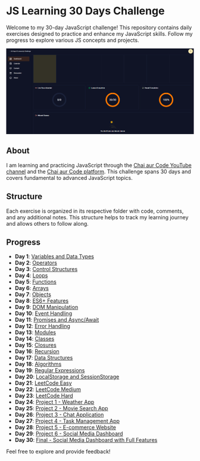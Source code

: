 # JS Learning 30 Days Challenge

Welcome to my 30-day JavaScript challenge! This repository contains daily exercises designed to practice and enhance my JavaScript skills. Follow my progress to explore various JS concepts and projects.

![JavaScript Learning](Images/js-learning.png)

## About

I am learning and practicing JavaScript through the [Chai aur Code YouTube channel](https://www.youtube.com/@chaiaurcode) and the [Chai aur Code platform](https://chaicode.com/). This challenge spans 30 days and covers fundamental to advanced JavaScript topics.

## Structure

Each exercise is organized in its respective folder with code, comments, and any additional notes. This structure helps to track my learning journey and allows others to follow along.

## Progress

- **Day 1**: [Variables and Data Types](https://github.com/soumadip-dev/js-learning-30Days-challenge/blob/main/01_variables_and_data_types.js)
- **Day 2**: [Operators](https://github.com/soumadip-dev/js-learning-30Days-challenge/blob/main/02_operators.js)
- **Day 3**: [Control Structures](https://github.com/soumadip-dev/js-learning-30Days-challenge/blob/main/03_control_structures.js)
- **Day 4**: [Loops](https://github.com/soumadip-dev/js-learning-30Days-challenge/blob/main/04_loops.js)
- **Day 5**: [Functions](https://github.com/soumadip-dev/js-learning-30Days-challenge/blob/main/05_functions.js)
- **Day 6**: [Arrays](https://github.com/soumadip-dev/js-learning-30Days-challenge/blob/main/06_arrays.js)
- **Day 7**: [Objects](https://github.com/soumadip-dev/js-learning-30Days-challenge/blob/main/07_objects.js)
- **Day 8**: [ES6+ Features](https://github.com/soumadip-dev/js-learning-30Days-challenge/blob/main/08_es6_features.js)
- **Day 9**: [DOM Manipulation](https://github.com/soumadip-dev/js-learning-30Days-challenge/blob/main/09_dom_manipulation.html)
- **Day 10**: [Event Handling](https://github.com/soumadip-dev/js-learning-30Days-challenge/blob/main/10_event_handling.html)
- **Day 11**: [Promises and Async/Await](https://github.com/soumadip-dev/js-learning-30Days-challenge/blob/main/11_promises_and_async_await.js)
- **Day 12**: [Error Handling](https://github.com/soumadip-dev/js-learning-30Days-challenge/blob/main/12_error_handling.js)
- **Day 13**: [Modules](https://github.com/soumadip-dev/js-learning-30Days-challenge/tree/main/13_modules)
- **Day 14**: [Classes](https://github.com/soumadip-dev/js-learning-30Days-challenge/blob/main/14_classes.js)
- **Day 15**: [Closures](https://github.com/soumadip-dev/js-learning-30Days-challenge/blob/main/15_closures.js)
- **Day 16**: [Recursion](https://github.com/soumadip-dev/js-learning-30Days-challenge/blob/main/16_recursion.js)
- **Day 17**: [Data Structures](https://github.com/soumadip-dev/js-learning-30Days-challenge/blob/main/17_data_structures.js)
- **Day 18**: [Algorithms](https://github.com/soumadip-dev/js-learning-30Days-challenge/blob/main/18_algorithms.js)
- **Day 19**: [Regular Expressions](https://github.com/soumadip-dev/js-learning-30Days-challenge/blob/main/19_regular_expressions.js)
- **Day 20**: [LocalStorage and SessionStorage](https://github.com/soumadip-dev/js-learning-30Days-challenge/blob/main/20_localstorage_and_sessionstorage.js)
- **Day 21**: [LeetCode Easy](https://github.com/soumadip-dev/js-learning-30Days-challenge/blob/main/21_leetcode_easy.js)
- **Day 22**: [LeetCode Medium](https://github.com/soumadip-dev/js-learning-30Days-challenge/blob/main/22_leetcode_medium.js)
- **Day 23**: [LeetCode Hard](https://github.com/soumadip-dev/js-learning-30Days-challenge/blob/main/23_leetcode_hard.js)
- **Day 24**: [Project 1 - Weather App](https://github.com/soumadip-dev/js-learning-30Days-challenge/tree/main/24_project_weather_app)
- **Day 25**: [Project 2 - Movie Search App](https://github.com/soumadip-dev/js-learning-30Days-challenge/tree/main/25_project_movie_search_app)
- **Day 26**: [Project 3 - Chat Application](https://github.com/soumadip-dev/js-learning-30Days-challenge/tree/main/26_project_chat_application.js)
- **Day 27**: [Project 4 - Task Management App](https://github.com/soumadip-dev/js-learning-30Days-challenge/tree/main/27_project_task_management_app)
- **Day 28**: [Project 5 - E-commerce Website](https://github.com/soumadip-dev/js-learning-30Days-challenge/tree/main/28_project_ecommerce_website)
- **Day 29**: [Project 6 - Social Media Dashboard](https://github.com/soumadip-dev/js-learning-30Days-challenge/tree/main/29_project_social_media_dashboard)
- **Day 30**: [Final - Social Media Dashboard with Full Features](https://github.com/soumadip-dev/js-learning-30Days-challenge/tree/main/30_final_social_media_dashboard_with_full_features)

Feel free to explore and provide feedback!
